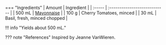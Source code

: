 === "Ingredients"
    | Amount | Ingredient                    |
    | :----- | :---------------------------- |
    | 500 mL | [Mayonnaise](./mayonnaise.md) |
    | 100 g  | Cherry Tomatoes, minced       |
    | 30 mL  | Basil, fresh, minced chopped  |


!!! info "Yields about 500 mL."

??? note "References"
    Inspired by Jeanne VanWieren.
